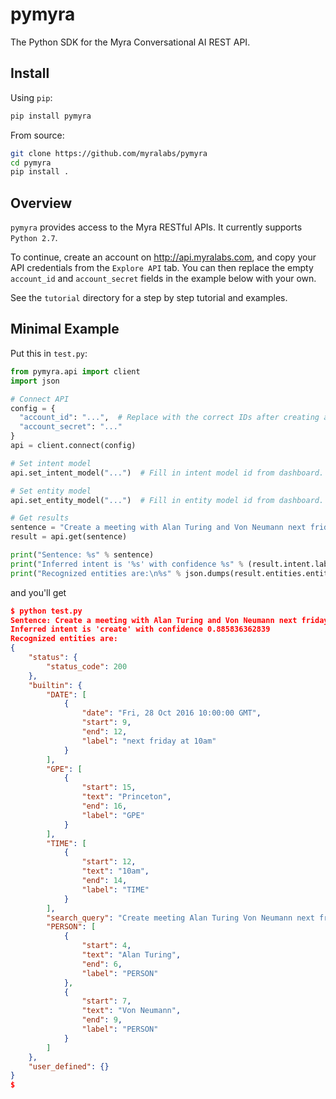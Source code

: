 # pymyra

The Python SDK for the Myra Conversational AI REST API.

## Install

Using `pip`:
```bash
pip install pymyra
```

From source:
```bash
git clone https://github.com/myralabs/pymyra
cd pymyra
pip install .
```

## Overview

`pymyra` provides access to the Myra RESTful APIs. It currently supports `Python 2.7`.

To continue, create an account on http://api.myralabs.com, and copy your API credentials from the `Explore API` tab. You can then replace the empty `account_id` and `account_secret` fields in the example below with your own.

See the `tutorial` directory for a step by step tutorial and examples.

## Minimal Example

Put this in `test.py`:

```python
from pymyra.api import client
import json

# Connect API
config = {
  "account_id": "...",  # Replace with the correct IDs after creating an account.
  "account_secret": "..."
}
api = client.connect(config)

# Set intent model
api.set_intent_model("...")  # Fill in intent model id from dashboard.

# Set entity model
api.set_entity_model("...")  # Fill in entity model id from dashboard.

# Get results
sentence = "Create a meeting with Alan Turing and Von Neumann next friday at 10am in Princeton"
result = api.get(sentence)

print("Sentence: %s" % sentence)
print("Inferred intent is '%s' with confidence %s" % (result.intent.label, result.intent.score))
print("Recognized entities are:\n%s" % json.dumps(result.entities.entity_dict, indent=4))
```

and you'll get

```json
$ python test.py 
Sentence: Create a meeting with Alan Turing and Von Neumann next friday at 10am in Princeton
Inferred intent is 'create' with confidence 0.885836362839
Recognized entities are:
{
    "status": {
        "status_code": 200
    }, 
    "builtin": {
        "DATE": [
            {
                "date": "Fri, 28 Oct 2016 10:00:00 GMT", 
                "start": 9, 
                "end": 12, 
                "label": "next friday at 10am"
            }
        ], 
        "GPE": [
            {
                "start": 15, 
                "text": "Princeton", 
                "end": 16, 
                "label": "GPE"
            }
        ], 
        "TIME": [
            {
                "start": 12, 
                "text": "10am", 
                "end": 14, 
                "label": "TIME"
            }
        ], 
        "search_query": "Create meeting Alan Turing Von Neumann next friday 10 am Princeton", 
        "PERSON": [
            {
                "start": 4, 
                "text": "Alan Turing", 
                "end": 6, 
                "label": "PERSON"
            }, 
            {
                "start": 7, 
                "text": "Von Neumann", 
                "end": 9, 
                "label": "PERSON"
            }
        ]
    }, 
    "user_defined": {}
}
$
```
